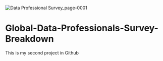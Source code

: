 ![Data Professional Survey_page-0001](https://github.com/user-attachments/assets/bffc5c2b-39b2-460c-ba0b-d43fad55598a)
# Global-Data-Professionals-Survey-Breakdown
This is my second project in Github
